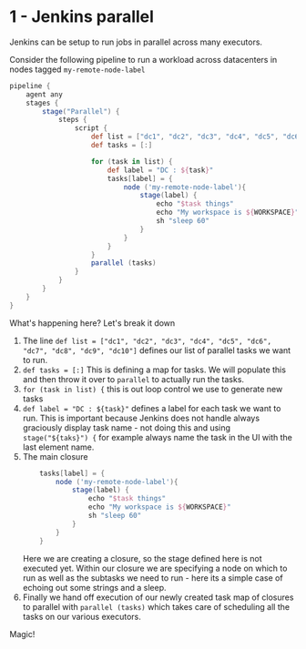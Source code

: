 # 1 - Jenkins parallel
Jenkins can be setup to run jobs in parallel across many executors.

Consider the following pipeline to run a workload across datacenters in nodes tagged `my-remote-node-label`

```groovy
pipeline {
    agent any
    stages {
        stage("Parallel") {
            steps {
                script {
                    def list = ["dc1", "dc2", "dc3", "dc4", "dc5", "dc6", "dc7", "dc8", "dc9", "dc10"]
                    def tasks = [:]

                    for (task in list) {
                        def label = "DC : ${task}"
                        tasks[label] = {
                            node ('my-remote-node-label'){
                                stage(label) {
                                    echo "$task things"
                                    echo "My workspace is ${WORKSPACE}"
                                    sh "sleep 60"
                                }
                            }
                        }
                    }
                    parallel (tasks)
                }
            }
        }
    }
}
```

What's happening here? Let's break it down

1. The line `def list = ["dc1", "dc2", "dc3", "dc4", "dc5", "dc6", "dc7", "dc8", "dc9", "dc10"]` defines our list of 
parallel tasks we want to run. 
1. `def tasks = [:]` This is defining a map for tasks. We will populate this and then throw it over to `parallel` to actually run the tasks.
1. `for (task in list) {` this is out loop control we use to generate new tasks
1. `def label = "DC : ${task}"` defines a label for each task we want to run. This is important because Jenkins does not handle
always graciously display task name - not doing this and using `stage("${taks}") {` for example always name the task in the UI with
the last element name. 
1. The main closure
    ```groovy
        tasks[label] = {
            node ('my-remote-node-label'){
                stage(label) {
                    echo "$task things"
                    echo "My workspace is ${WORKSPACE}"
                    sh "sleep 60"
                }
            }
        }
    ```
    Here we are creating a closure, so the stage defined here is not executed yet. Within our closure we are specifying a 
    node on which to run as well as the subtasks we need to run - here its a simple case of echoing out some strings and 
    a sleep. 
1. Finally we hand off execution of our newly created task map of closures to parallel with `parallel (tasks)` which takes care of 
scheduling all the tasks on our various executors. 

Magic!
